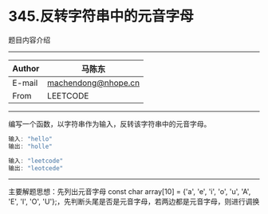 345.反转字符串中的元音字母
===========================
题目内容介绍

****

| Author | 马陈东            |
| ------ | ------------------- |
| E-mail | machendong@nhope.cn |
|  From  | LEETCODE             |

****

编写一个函数，以字符串作为输入，反转该字符串中的元音字母。
```c
输入: "hello"
输出: "holle"

输入: "leetcode"
输出: "leotcede"
```

***
主要解题思想：先列出元音字母 const char array[10] = {'a', 'e', 'i', 'o', 'u', 'A', 'E', 'I', 'O', 'U'};，先判断头尾是否是元音字母，若两边都是元音字母，则进行调换


